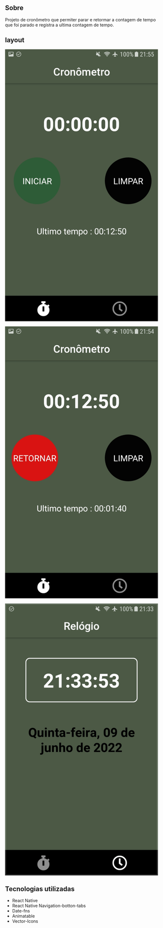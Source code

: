 
## Sobre
Projeto de cronômetro que permiter parar e retormar a contagem de tempo que foi parado e registra a ultima contagem de tempo.
## layout 
![mobile](https://github.com/wagnerSfarias/cronometro/blob/main/src/assets/Screenshot_20220609-215507.jpg?raw=true)

![mobile1](https://github.com/wagnerSfarias/cronometro/blob/main/src/assets/Screenshot_20220609-215448.jpg?raw=true)

![mobile2](https://github.com/wagnerSfarias/cronometro/blob/main/src/assets/Screenshot_20220609-213354.jpg?raw=true)

## Tecnologias utilizadas
- React Native
- React Native Navigation-botton-tabs
- Date-fns
- Animatable
- Vector-Icons
